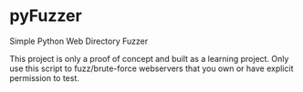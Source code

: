 # pyFuzzer
Simple Python Web Directory Fuzzer

This project is only a proof of concept and built as a learning project. Only use this script to fuzz/brute-force webservers that you own or have explicit permission to test.
